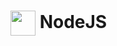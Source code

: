 # <img align="center" height="40" width="40" src="https://cdn.jsdelivr.net/gh/devicons/devicon@latest/icons/nodejs/nodejs-original.svg" /> NodeJS